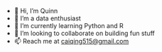 - 👋 Hi, I’m Quinn
- 👀 I’m a data enthusiast
- 🌱 I’m currently learning Python and R
- 💞️ I’m looking to collaborate on building fun stuff
- 📫 Reach me at caiqing515@gmail.com

<!---
quinn.cai/quinn.cai is a ✨ special ✨ repository because its `README.md` (this file) appears on your GitHub profile.
You can click the Preview link to take a look at your changes.
--->
